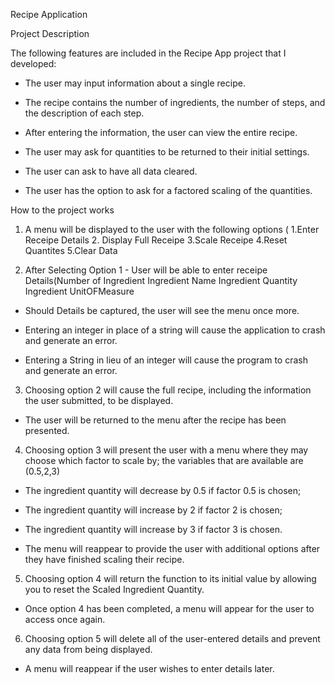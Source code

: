 Recipe Application 

Project Description


The following features are included in the Recipe App project that I developed:

* The user may input information about a single recipe. 

* The recipe contains the number of ingredients, the number of steps, and the description of each step. 

* After entering the information, the user can view the entire recipe.

* The user may ask for quantities to be returned to their initial settings. 

* The user can ask to have all data cleared. 

* The user has the option to ask for a factored scaling of the quantities. 


How to the project works 
1. A menu will be displayed to the user with the following options ( 1.Enter Receipe Details
                                                                     2. Display Full Receipe
                                                                     3.Scale Receipe
                                                                     4.Reset Quantites
                                                                     5.Clear Data

2. After Selecting Option 1 - User will be able to enter receipe Details(Number of Ingredient
                                                                         Ingredient Name 
                                                                         Ingredient Quantity 
                                                                         Ingredient UnitOFMeasure
* Should Details be captured, the user will see the menu once more.

* Entering an integer in place of a string will cause the application to crash and generate an error.

* Entering a String in lieu of an integer will cause the program to crash and generate an error. 


3. Choosing option 2 will cause the full recipe, including the information the user submitted, to be displayed. 

* The user will be returned to the menu after the recipe has been presented. 


4. Choosing option 3 will present the user with a menu where they may choose which factor to scale by; the variables that are available are (0.5,2,3)
 
* The ingredient quantity will decrease by 0.5 if factor 0.5 is chosen;
 
* The ingredient quantity will increase by 2 if factor 2 is chosen;
 
* The ingredient quantity will increase by 3 if factor 3 is chosen.

* The menu will reappear to provide the user with additional options after they have finished scaling their recipe.

5. Choosing option 4 will return the function to its initial value by allowing you to reset the Scaled Ingredient Quantity.

* Once option 4 has been completed, a menu will appear for the user to access once again.


6. Choosing option 5 will delete all of the user-entered details and prevent any data from being displayed. 
* A menu will reappear if the user wishes to enter details later. 


                                                                         
                                                                        



